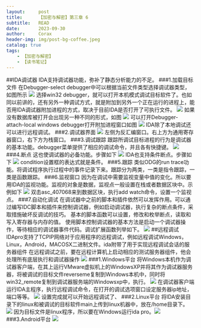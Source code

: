 ```yaml
---
layout:     post
title:      【加密与解密】第三章 6
subtitle:   READ
date:       2023-09-30
author:     Corax
header-img: img/post-bg-coffee.jpeg
catalog: true
tags:
    - 【加密与解密】
    - 【读书笔记】
---
```


##IDA调试器
IDA支持调试器功能，弥补了静态分析能力的不足。
###1.加载目标文件
在Debugger-select debugger中可以根据当前文件类型选择调试器类型，如图所示
![](https://typora-1321221957.cos.ap-shanghai.myqcloud.com/image1/202311021133306.png)
选择win32 debugger，就可以打开本机模式调试目标软件了。也如同以前讲的，还有另外一种调试方式，就是附加到另外一个正在运行的进程上，能否用IDA调试器附加进程的方式，取决于目前IDA是否打开了可执行文件。
![](https://typora-1321221957.cos.ap-shanghai.myqcloud.com/image1/202311021133308.png)
如果没有数据库被打开会出现另一种不同的形式，如图
![](https://typora-1321221957.cos.ap-shanghai.myqcloud.com/image1/202311021133309.png)
可以打开Debugger-attach-local windows debugger打开附加进程窗口如图
![](https://typora-1321221957.cos.ap-shanghai.myqcloud.com/image1/202311021133310.png)
IDA除了本地调试还可以进行远程调试。
###2.调试器界面
![](https://typora-1321221957.cos.ap-shanghai.myqcloud.com/image1/202311021133311.png)
左侧为反汇编窗口。右上方为通用寄存器窗口，右下方为栈窗口。
###3.调试跟踪
跟踪所调试目标进程的行为是调试器的基本功能。debugger菜单提供了相应的调试命令，并且各有快捷键。
![](https://typora-1321221957.cos.ap-shanghai.myqcloud.com/image1/202311021133312.png)
###4.断点
这也使调试器的必备功能。步骤如下
![](https://typora-1321221957.cos.ap-shanghai.myqcloud.com/image1/202311021133313.png)
IDA也支持条件断点。步骤如下
![](https://typora-1321221957.cos.ap-shanghai.myqcloud.com/image1/202311021133314.png)
condition设置框的表达式就是条件。
###5.跟踪
类似ODG的run trace功能。将调试程序执行过程中的事件记录下来。跟踪分为两类，一类是指令跟踪，一类是函数跟踪。
###6.监视窗口
因为在调试中需要监视变量中值的变化。所以要用IDA的监视功能。监视的对象是数据，监视点一般设置在栈或者数据区块中。示例如下
![](https://typora-1321221957.cos.ap-shanghai.myqcloud.com/image1/202311021133315.png)
双击asc_407068来到数据区块，执行add watch命令，设置一个监视点。
###7.自动化调试
在调试器中之前的脚本和插件依然可以发挥作用。可以通过编写IDC脚本和插件来控制调试器，例如启动调试器，执行复杂的断点条件，采取措施破坏反调试的技巧。
基本的脚本函数可以设置，修改和枚举断点，读取和写入寄存器与内存的值。
使用脚本控制调试器的基本方法是启动一个调试器操作，等待相应的调试器事件代码。调试扩展函数列举如下。
![](https://typora-1321221957.cos.ap-shanghai.myqcloud.com/image1/202311021133316.png)
##远程调试
IDApro支持了TCPIP网络对于应用程序的远程调试，例如远程调试Windows，Linux，Android，MACOSX二进制文件。ida附带了用于实现远程调试会话的服务器组件
在远程调试之前，要在远程计算机上启动相应的测试服务器组件，他会处理所有底层执行和调试器操作
![](https://typora-1321221957.cos.ap-shanghai.myqcloud.com/image1/202311021133317.png)
###1.Windows平台
将Windows本机作为调试器客户端，在其上运行VMware虚拟机上的WindowsXP并将其作为调试器服务器，将被调试的目标文件reverseme复制到Windows本机中，同时将win32_remote复制到调试器服务端的Windowsxp中，执行。
![](https://typora-1321221957.cos.ap-shanghai.myqcloud.com/image1/202311021133318.png)
在调试器客户端运行IDA主程序，执行远程调试命令，在打开的调试选项窗口设定服务器ip地址，端口等等。
![](https://typora-1321221957.cos.ap-shanghai.myqcloud.com/image1/202311021133319.png)
设置完成就可以开始远程调试了、
###2.Linux平台
将IDA安装目录下的linux和被调试的目标软件main上传到linux机器中，放在/home目录下。
![](https://typora-1321221957.cos.ap-shanghai.myqcloud.com/image1/202311021133320.png)
因为目标文件是linux程序，所以要在Windows运行ida pro。![](https://typora-1321221957.cos.ap-shanghai.myqcloud.com/image1/202311021133321.png)
###3.Android平台
![](https://typora-1321221957.cos.ap-shanghai.myqcloud.com/image1/202311021133323.png)
